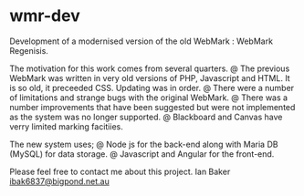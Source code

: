 # wmr-dev
Development of a modernised version of the old WebMark : WebMark Regenisis.

The motivation for this work comes from several quarters. 
  @ The previous WebMark was written in very old versions of PHP, Javascript and HTML. It is so old, it preceeded CSS. Updating was in order.
  @ There were a number of limitations and strange bugs with the original WebMark.
  @ There was a number improvements that have been suggested but were not implemented as the system was no longer supported.
  @ Blackboard and Canvas have verry limited marking facitiies.
  
The new system uses;
  @ Node js for the back-end along with Maria DB (MySQL) for data storage.
  @ Javascript and Angular for the front-end.
  
Please feel free to contact me about this project.
Ian Baker
ibak6837@bigpond.net.au
